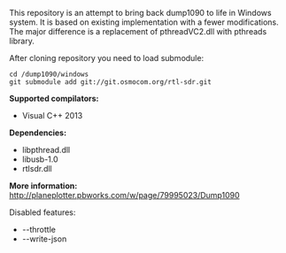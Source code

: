 This repository is an attempt to bring back dump1090 to life in Windows system. It is based on existing implementation with a fewer modifications. The major difference is a replacement of pthreadVC2.dll with pthreads library.

After cloning repository you need to load submodule:
```
cd /dump1090/windows
git submodule add git://git.osmocom.org/rtl-sdr.git
```

**Supported compilators:**
- Visual C++ 2013

**Dependencies:**
- libpthread.dll
- libusb-1.0
- rtlsdr.dll


**More information:**
http://planeplotter.pbworks.com/w/page/79995023/Dump1090

Disabled features:
- --throttle
- --write-json 

